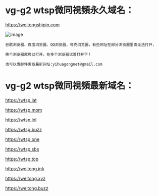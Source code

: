 # vg-g2  wtsp微同視頻永久域名：

https://weitongshipin.com

![image](https://github.com/yihuagongnet/vg-g2/assets/141849781/aa19b7c9-7f54-4190-aa7c-fd2cf7225c7f)

```
谷歌浏览器、百度浏览器、QQ浏览器，夸克浏览器，有些网址在部分浏览器里面无法打开，

换个浏览器就可以打开，在多个浏览器试着打开下！

也可以发邮件索取最新网址:yihuagongnet@gmail.com
```
# vg-g2  wtsp微同視頻最新域名：

https://wtsp.lat

https://wtsp.mom

https://wtsp.lol

https://wtsp.buzz

https://wtsp.one

https://wtsp.sbs

https://wtsp.top

https://weitong.ink

https://weitong.xyz

https://weitong.buzz

